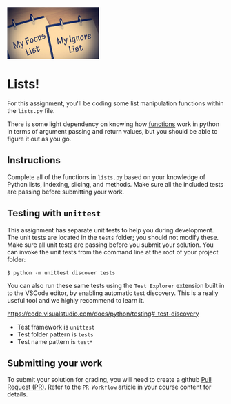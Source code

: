 <img height="120px" src="img/TwoLists.jpg" />

# Lists!
For this assignment, you'll be coding some list manipulation functions within the `lists.py` file.

There is some light dependency on knowing how
[functions](https://docs.python.org/3/tutorial/controlflow.html#defining-functions)
work in python in terms of argument passing and return values, but you should
be able to figure it out as you go.

## Instructions
Complete all of the functions in `lists.py` based on your knowledge of Python lists, indexing, slicing, and methods. Make sure all the included tests are passing before submitting your work.

## Testing with `unittest`
This assignment has separate unit tests to help you during development. The unit tests are located in the `tests` folder; you should not modify these. Make sure all unit tests are passing before you submit your solution. You can invoke the unit tests from the command line at the root of your project folder:
```console
$ python -m unittest discover tests
```
You can also run these same tests using the `Test Explorer` extension built in to the VSCode editor, by enabling automatic test discovery. This is a really useful tool and we highly recommend to learn it.

https://code.visualstudio.com/docs/python/testing#_test-discovery

- Test framework is `unittest`
- Test folder pattern is `tests`
- Test name pattern is `test*`

## Submitting your work
To submit your solution for grading, you will need to create a github [Pull Request (PR)](https://docs.github.com/en/github/collaborating-with-issues-and-pull-requests/about-pull-requests). Refer to the `PR Workflow` article in your course content for details.
